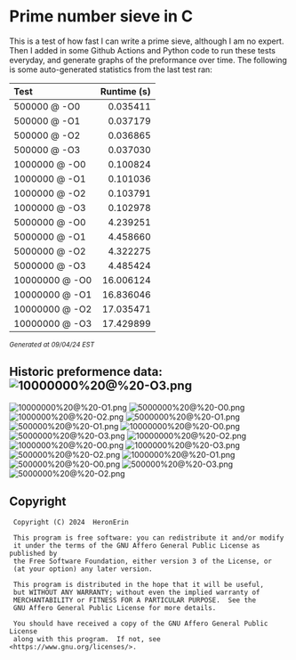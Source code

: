 # Prime number sieve in C

This is a test of how fast I can write a prime sieve, although I am no expert. Then I added in some Github Actions and Python code to run these tests everyday, and generate graphs of the preformance over time.
The following is some auto-generated statistics from the last test ran:

| Test          | Runtime (s)   |
| :---          |          ---: |
|500000 @ -O0|0.035411|
|500000 @ -O1|0.037179|
|500000 @ -O2|0.036865|
|500000 @ -O3|0.037030|
|1000000 @ -O0|0.100824|
|1000000 @ -O1|0.101036|
|1000000 @ -O2|0.103791|
|1000000 @ -O3|0.102978|
|5000000 @ -O0|4.239251|
|5000000 @ -O1|4.458660|
|5000000 @ -O2|4.322275|
|5000000 @ -O3|4.485424|
|10000000 @ -O0|16.006124|
|10000000 @ -O1|16.836046|
|10000000 @ -O2|17.035471|
|10000000 @ -O3|17.429899|

<sup><i>Generated at 09/04/24 EST</i></sup>
## Historic preformence data:![10000000%20@%20-O3.png](imgs/10000000%20@%20-O3.png)
![10000000%20@%20-O1.png](imgs/10000000%20@%20-O1.png)
![5000000%20@%20-O0.png](imgs/5000000%20@%20-O0.png)
![1000000%20@%20-O2.png](imgs/1000000%20@%20-O2.png)
![5000000%20@%20-O1.png](imgs/5000000%20@%20-O1.png)
![500000%20@%20-O1.png](imgs/500000%20@%20-O1.png)
![10000000%20@%20-O0.png](imgs/10000000%20@%20-O0.png)
![5000000%20@%20-O3.png](imgs/5000000%20@%20-O3.png)
![10000000%20@%20-O2.png](imgs/10000000%20@%20-O2.png)
![1000000%20@%20-O0.png](imgs/1000000%20@%20-O0.png)
![1000000%20@%20-O3.png](imgs/1000000%20@%20-O3.png)
![500000%20@%20-O2.png](imgs/500000%20@%20-O2.png)
![1000000%20@%20-O1.png](imgs/1000000%20@%20-O1.png)
![500000%20@%20-O0.png](imgs/500000%20@%20-O0.png)
![500000%20@%20-O3.png](imgs/500000%20@%20-O3.png)
![5000000%20@%20-O2.png](imgs/5000000%20@%20-O2.png)


## Copyright
```
 Copyright (C) 2024  HeronErin

 This program is free software: you can redistribute it and/or modify
 it under the terms of the GNU Affero General Public License as published by
 the Free Software Foundation, either version 3 of the License, or
 (at your option) any later version.

 This program is distributed in the hope that it will be useful,
 but WITHOUT ANY WARRANTY; without even the implied warranty of
 MERCHANTABILITY or FITNESS FOR A PARTICULAR PURPOSE.  See the
 GNU Affero General Public License for more details.

 You should have received a copy of the GNU Affero General Public License
 along with this program.  If not, see <https://www.gnu.org/licenses/>.
```
